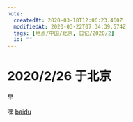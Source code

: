 ```yaml
---
note:
  createdAt: 2020-03-18T12:06:23.460Z
  modifiedAt: 2020-03-22T07:34:39.574Z
  tags: [地点/中国/北京, 日记/2020/2]
  id: ""
---
```


# 2020/2/26 于北京

<!-- @timer "date":"Wed Feb 26 2020 09:30:49 GMT+0800 (CST)" -->

早

<!-- @timer "date":"Wed Feb 26 2020 18:50:51 GMT+0800 (CST)","duration":"about 9 hours" -->

嘿 [baidu](https://baidu.com)
